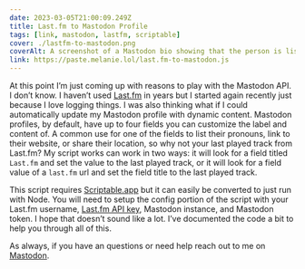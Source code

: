 ```yaml
---
date: 2023-03-05T21:00:09.249Z
title: Last.fm to Mastodon Profile
tags: [link, mastodon, lastfm, scriptable]
cover: ./lastfm-to-mastodon.png
coverAlt: A screenshot of a Mastodon bio showing that the person is listening to 100 gecs album 10,000 gecs and the song Doritos & Fritos with a link to the persons last.fm profile
link: https://paste.melanie.lol/last.fm-to-mastodon.js
---
```


At this point I’m just coming up with reasons to play with the Mastodon API. I don’t know. I haven’t used [Last.fm](https://www.last.fm/user/ZicklePop) in years but I started again recently just because I love logging things. I was also thinking what if I could automatically update my Mastodon profile with dynamic content. Mastodon profiles, by default, have up to four fields you can customize the label and content of. A common use for one of the fields to list their pronouns, link to their website, or share their location, so why not your last played track from Last.fm? My script works can work in two ways: it will look for a field titled `Last.fm` and set the value to the last played track, or it will look for a field value of a `last.fm` url and set the field title to the last played track.

This script requires [Scriptable.app](https://scriptable.app) but it can easily be converted to just run with Node. You will need to setup the config portion of the script with your Last.fm username, [Last.fm API key](https://www.last.fm/api), Mastodon instance, and Mastodon token. I hope that doesn’t sound like a lot. I’ve documented the code a bit to help you through all of this.

As always, if you have an questions or need help reach out to me on [Mastodon](https://nyan.lol/@zicklepop).
